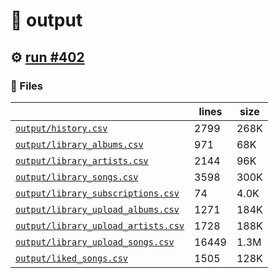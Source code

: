 # 📝  output 

## ⚙️ [run #402](https://github.com/jwenerd/ytm-dl/actions/runs/7924699338)

### 📁 Files

|                                                                         |lines|size|
|-------------------------------------------------------------------------|-----|----|
|[`output/history.csv` ](output/history.csv)                              |2799 |268K|
|[`output/library_albums.csv` ](output/library_albums.csv)                |971  |68K |
|[`output/library_artists.csv` ](output/library_artists.csv)              |2144 |96K |
|[`output/library_songs.csv` ](output/library_songs.csv)                  |3598 |300K|
|[`output/library_subscriptions.csv` ](output/library_subscriptions.csv)  |74   |4.0K|
|[`output/library_upload_albums.csv` ](output/library_upload_albums.csv)  |1271 |184K|
|[`output/library_upload_artists.csv` ](output/library_upload_artists.csv)|1728 |188K|
|[`output/library_upload_songs.csv` ](output/library_upload_songs.csv)    |16449|1.3M|
|[`output/liked_songs.csv` ](output/liked_songs.csv)                      |1505 |128K|